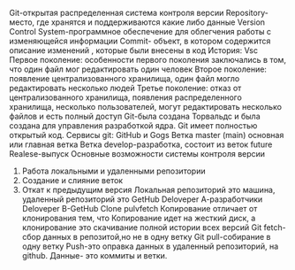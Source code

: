 Git-открытая распределенная система контроля версии
Repository-место, где хранятся и поддерживаются какие либо данные
Version Control System-программное обеспечение для облегчения работы с изменяющейся информации
Commit- объект, в котором содержится описание изменений , которые были внесены в код
История:
Vsc 
Первое поколение: особенности первого поколения заключались в том,  что один файл мог редактировать один человек
Второе поколение: появление централизованного хранилища, один файл могло редактировать несколько людей
Третье поколение: отказ от централизованного хранилища, появления распределенного хранилища, несколько пользователей, могут редактировать несколько файлов и есть полный доступ
Git-была создана Торвальдс и была создана для управления разработкой ядра. Git имеет полностью открытый код.
Сервисы git: GitHub и Gogs
Ветка  master (main) основная или главная ветка
Ветка develop-разработка, состоит из веток future 
Realese-выпуск
Основные возможности системы контроля версии
1.	Работа  локальными и удаленными репозитории
2.	Создание и слияние веток
3.	Откат к предыдущим версия
Локальная репозиторий это машина, удаленный репозиторий это GetHub
Deloveper А-разработчики
Deloveper В-GetHub
Clone pulvfetch
Копирование отличает от клонирования тем, что Копирование идет на жесткий диск, а клонирование это скачивание полной истории всех версий
Git fetch-сбор данных в репозитой,но не в одну ветку
Git pull-собирание в одну ветку
Push-это оправка данных в удаленный репозиторий, на github. Данные- это коммиты и ветки.
